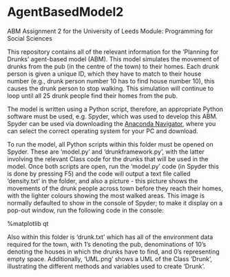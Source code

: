 # AgentBasedModel2
ABM Assignment 2 for the University of Leeds Module: Programming for Social Sciences

This repository contains all of the relevant information for the ‘Planning for Drunks’ agent-based model (ABM). This model simulates the movement of drunks from the pub (in the centre of the town) to their homes. Each drunk person is given a unique ID, which they have to match to their house number (e.g., drunk person number 10 has to find house number 10), this causes the drunk person to stop walking.  This simulation will continue to loop until all 25 drunk people find their homes from the pub.

The model is written using a Python script, therefore, an appropriate Python software must be used, e.g. Spyder, which was used to develop this ABM. Spyder can be used via downloading the [Anaconda Navigator](https://www.anaconda.com/download/), where you can select the correct operating system for your PC and download.

To run the model, all Python scripts within this folder must be opened on Spyder. These are ‘model.py’ and ‘drunkframework.py’, with the latter involving the relevant Class code for the drunks that will be used in the model. 
Once both scripts are open, run the ‘model.py’ code (in Spyder this is done by pressing F5) and the code will output a text file called ‘density.txt’ in the folder, and also a picture - this picture shows the movements of the drunk people across town before they reach their homes, with the lighter colours showing the most walked areas. This image is normally defaulted to show in the console of Spyder; to make it display on a pop-out window, run the following code in the console: 

%matplotlib qt

Also within this folder is ‘drunk.txt’ which has all of the environment data required for the town, with 1’s denoting the pub, denominations of 10’s denoting the houses in which the drunks have to find, and 0’s representing empty space. Additionally, ‘UML.png’ shows a UML of the Class ‘Drunk’, illustrating the different methods and variables used to create ‘Drunk’.

